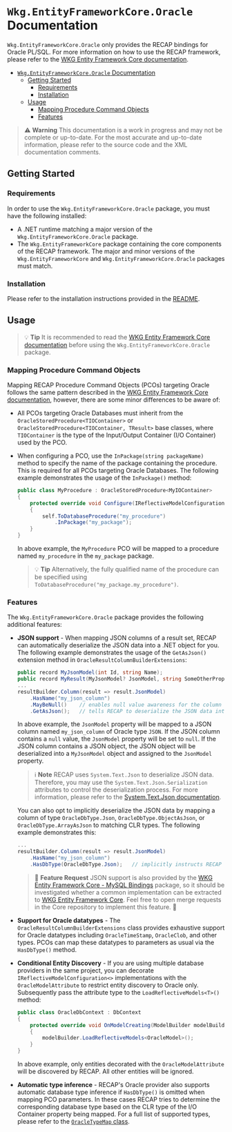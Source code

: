 # `Wkg.EntityFrameworkCore.Oracle` Documentation

`Wkg.EntityFrameworkCore.Oracle` only provides the RECAP bindings for Oracle PL/SQL. For more information on how to use the RECAP framework, please refer to the [WKG Entity Framework Core documentation](https://github.com/WKG-Software-GmbH/wkg-entity-framework-core/blob/main/docs/documentation.md).

- [`Wkg.EntityFrameworkCore.Oracle` Documentation](#wkgentityframeworkcoreoracle-documentation)
  - [Getting Started](#getting-started)
    - [Requirements](#requirements)
    - [Installation](#installation)
  - [Usage](#usage)
    - [Mapping Procedure Command Objects](#mapping-procedure-command-objects)
    - [Features](#features)

> :warning: **Warning**
> This documentation is a work in progress and may not be complete or up-to-date. For the most accurate and up-to-date information, please refer to the source code and the XML documentation comments.

## Getting Started

### Requirements

In order to use the `Wkg.EntityFrameworkCore.Oracle` package, you must have the following installed:

- A .NET runtime matching a major version of the `Wkg.EntityFrameworkCore.Oracle` package.
- The `Wkg.EntityFrameworkCore` package containing the core components of the RECAP framework. The major and minor versions of the `Wkg.EntityFrameworkCore` and `Wkg.EntityFrameworkCore.Oracle` packages must match.

### Installation

Please refer to the installation instructions provided in the [README](../README.md).

## Usage

> :bulb: **Tip**
> It is recommended to read the [WKG Entity Framework Core documentation](https://github.com/WKG-Software-GmbH/wkg-entity-framework-core/blob/main/docs/documentation.md) before using the `Wkg.EntityFrameworkCore.Oracle` package.

### Mapping Procedure Command Objects

Mapping RECAP Procedure Command Objects (PCOs) targeting Oracle follows the same pattern described in the [WKG Entity Framework Core documentation](https://github.com/WKG-Software-GmbH/wkg-entity-framework-core/blob/main/docs/documentation.md#getting-started-with-pco-mapping), however, there are some minor differences to be aware of:

- All PCOs targeting Oracle Databases must inherit from the `OracleStoredProcedure<TIOContainer>` or `OracleStoredProcedure<TIOContainer, TResult>` base classes, where `TIOContainer` is the type of the Input/Output Container (I/O Container) used by the PCO.
- When configuring a PCO, use the `InPackage(string packageName)` method to specify the name of the package containing the procedure. This is required for all PCOs targeting Oracle Databases. The following example demonstrates the usage of the `InPackage()` method:

    ```csharp
    public class MyProcedure : OracleStoredProcedure<MyIOContainer>
    {
        protected override void Configure(IReflectiveModelConfiguration<MyIOContainer> self)
        {
            self.ToDatabaseProcedure("my_procedure")
                .InPackage("my_package");
        }
    }
    ```
    
    In above example, the `MyProcedure` PCO will be mapped to a procedure named `my_procedure` in the `my_package` package.

    > :bulb: **Tip**
    > Alternatively, the fully qualified name of the procedure can be specified using `ToDatabaseProcedure("my_package.my_procedure")`.

### Features

The `Wkg.EntityFrameworkCore.Oracle` package provides the following additional features:

- **JSON support** - When mapping JSON columns of a result set, RECAP can automatically deserialize the JSON data into a .NET object for you. The following example demonstrates the usage of the `GetAsJson()` extension method in `OracleResultColumnBuilderExtensions`:

    ```csharp
    public record MyJsonModel(int Id, string Name);
    public record MyResult(MyJsonModel? JsonModel, string SomeOtherProperty);
    ...
    resultBuilder.Column(result => result.JsonModel)
        .HasName("my_json_column")
        .MayBeNull()    // enables null value awareness for the column
        .GetAsJson();   // tells RECAP to deserialize the JSON data into the CLR type of the property
    ```
    
    In above example, the `JsonModel` property will be mapped to a JSON column named `my_json_column` of Oracle type `JSON`. If the JSON column contains a `null` value, the `JsonModel` property will be set to `null`. If the JSON column contains a JSON object, the JSON object will be deserialized into a `MyJsonModel` object and assigned to the `JsonModel` property.

    > :information_source: **Note**
    > RECAP uses `System.Text.Json` to deserialize JSON data. Therefore, you may use the `System.Text.Json.Serialization` attributes to control the deserialization process. For more information, please refer to the [System.Text.Json documentation](https://learn.microsoft.com/en-us/dotnet/api/system.text.json.serialization?view=net-7.0).

    You can also opt to implicitly deserialize the JSON data by mapping a column of type `OracleDbType.Json`, `OracleDbType.ObjectAsJson`, or `OracleDbType.ArrayAsJson` to matching CLR types. The following example demonstrates this:

    ```csharp
    ...
    resultBuilder.Column(result => result.JsonModel)
        .HasName("my_json_column")
        .HasDbType(OracleDbType.Json);   // implicitly instructs RECAP to deserialize the JSON data into the CLR type of the property
    ```

    > :pray: **Feature Request**
    > JSON support is also provided by the [WKG Entity Framework Core - MySQL Bindings](https://github.com/WKG-Software-GmbH/wkg-entity-framework-core-mysql) package, so it should be investigated whether a common implementation can be extracted to [WKG Entity Framework Core](https://github.com/WKG-Software-GmbH/wkg-entity-framework-core). Feel free to open merge requests in the Core repository to implement this feature. :slightly_smiling_face:
    
- **Support for Oracle datatypes** - The `OracleResultColumnBuilderExtensions` class provides exhaustive support for Oracle datatypes including `OracleTimeStamp`, `OracleClob`, and other types. PCOs can map these datatypes to parameters as usual via the `HasDbType()` method.
- **Conditional Entity Discovery** - If you are using multiple database providers in the same project, you can decorate `IReflectiveModelConfiguration<>` implementations with the `OracleModelAttribute` to restrict entity discovery to Oracle only. Subsequently pass the attribute type to the `LoadReflectiveModels<T>()` method:
  
    ```csharp
    public class OracleDbContext : DbContext
    {
        protected override void OnModelCreating(ModelBuilder modelBuilder)
        {
            modelBuilder.LoadReflectiveModels<OracleModel>();
        }
    }
    ```
    
    In above example, only entities decorated with the `OracleModelAttribute` will be discovered by RECAP. All other entities will be ignored.
- **Automatic type inference** - RECAP's Oracle provider also supports automatic database type inference if `HasDbType()` is omitted when mapping PCO parameters. In these cases RECAP tries to determine the corresponding database type based on the CLR type of the I/O Container property being mapped. For a full list of supported types, please refer to the [`OracleTypeMap` class](../Wkg.EntityFrameworkCore.Oracle/Wkg.EntityFrameworkCore.Oracle/OracleTypeMap.cs).